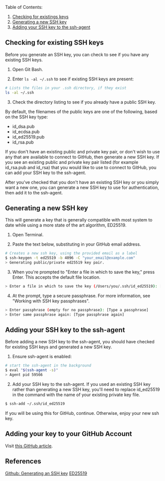 Table of Contents:

1. [Checking for existings keys](#checking-for-existing-ssh-keys)
2. [Generating a new SSH key](#generating-a-new-ssh-key)
3. [Adding your SSH key to the ssh-agent](#adding-your-ssh-key-to-the-ssh-agent)

Checking for existing SSH keys
------------------------------

Before you generate an SSH key, you can check to see if you have any existing SSH keys.

1. Open Git Bash.

2. Enter `ls -al ~/.ssh` to see if existing SSH keys are present:

  ```bash
  # Lists the files in your .ssh directory, if they exist
  ls -al ~/.ssh
  ```

3. Check the directory listing to see if you already have a public SSH key.

By default, the filenames of the public keys are one of the following, based on the SSH key type:

* id_dsa.pub
* id_ecdsa.pub
* id_ed25519.pub
* id_rsa.pub

If you don't have an existing public and private key pair, or don't wish to use any that are available to connect to GitHub, then generate a new SSH key.
If you see an existing public and private key pair listed (for example id_rsa.pub and id_rsa) that you would like to use to connect to GitHub, you can add your SSH key to the ssh-agent.


After you've checked that you don't have an existing SSH key or you simply want a new one, you can generate a new SSH key to use for authentication, then add it to the ssh-agent.

Generating a new SSH key
-------------------------

This will generate a key that is generally compatible with most system to date while using a more state of the art algorithm, ED25519. 

1. Open Terminal.

2. Paste the text below, substituting in your GitHub email address.

  ```bash
  # Creates a new ssh key, using the provided email as a label
  $ ssh-keygen -t ed25519 -b 4096 -C "your_email@example.com"
  > Generating public/private ed25519 key pair.
  ```

3. When you're prompted to "Enter a file in which to save the key," press Enter. This accepts the default file location.

  ```bash
  > Enter a file in which to save the key (/Users/you/.ssh/id_ed25519): [Press enter]
  ```

4. At the prompt, type a secure passphrase. For more information, see "Working with SSH key passphrases".

  ```bash
  > Enter passphrase (empty for no passphrase): [Type a passphrase]
  > Enter same passphrase again: [Type passphrase again]
  ```

Adding your SSH key to the ssh-agent
------------------------------------

Before adding a new SSH key to the ssh-agent, you should have checked for existing SSH keys and generated a new SSH key.

1. Ensure ssh-agent is enabled:

  ```bash
  # start the ssh-agent in the background
  $ eval "$(ssh-agent -s)"
  > Agent pid 59566
  ```

2. Add your SSH key to the ssh-agent. If you used an existing SSH key rather than generating a new SSH key, you'll need to replace id_ed25519 in the command with the name of your existing private key file.

  ```bash
  $ ssh-add ~/.ssh/id_ed25519
  ```
  If you will be using this for GitHub, continue. Otherwise, enjoy your new ssh key.
  
  
Adding your key to your GitHub Account
--------------------------------------

Visit [this GitHub article](https://help.github.com/articles/adding-a-new-ssh-key-to-your-github-account). 


References
----------

[Github: Generating an SSH key](https://help.github.com/articles/generating-an-ssh-key/)
[ED25519](https://ed25519.cr.yp.to/)

